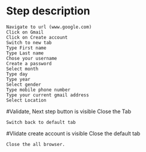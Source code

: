 # Step description
	
	Navigate to url (www.google.com)
	Click on Gmail
	Click on Create account 
	Switch to new tab
	Type First name
	Type Last name
	Chose your username
	Create a password
	Select month
	Type day 
	Type year
	Select gender
	Type mobile phone number	
	Type your current gmail address
	Select Location
#Validate, Next step button is visible 
	Close the Tab

	Switch back to default tab
#Vlidate create account is visible
	Close the default tab

	Close the all browser. 
